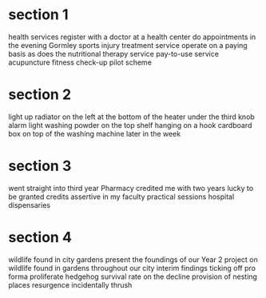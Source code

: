 # section 1

health services
register with a doctor at a health center
do appointments in the evening
Gormley
sports injury treatment service
operate on a paying basis
as does the nutritional therapy service
pay-to-use service
acupuncture
fitness check-up
pilot scheme

# section 2

light up
radiator
on the left at the bottom of the heater
under the third knob
alarm light
washing powder
on the top shelf
hanging on a hook
cardboard box
on top of the washing machine
later in the week

# section 3

went straight into third year Pharmacy
credited me with two years
lucky to be granted credits
assertive
in my faculty
practical sessions
hospital dispensaries

# section 4

wildlife found in city gardens
present the foundings of our Year 2 project on wildlife found in gardens throughout our city
interim findings
ticking off
pro forma
proliferate
hedgehog
survival rate
on the decline
provision of nesting places
resurgence
incidentally
thrush
